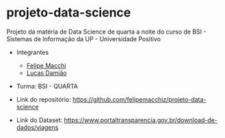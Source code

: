 # projeto-data-science
Projeto da matéria de Data Science de quarta a noite do curso de BSI - Sistemas de Informação da UP - Universidade Positivo

- Integrantes
  - [Felipe Macchi](https://github.com/felipemacchiz)
  - [Lucas Damião](https://github.com/lucasdamiao1)
  
- Turma: BSI - QUARTA
- Link do repositório: https://github.com/felipemacchiz/projeto-data-science  
- Link do Dataset: https://www.portaltransparencia.gov.br/download-de-dados/viagens

